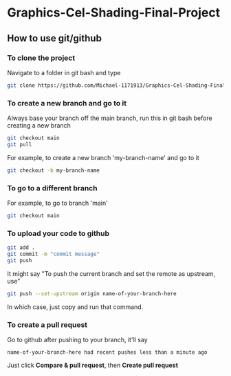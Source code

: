# Graphics-Cel-Shading-Final-Project

## How to use git/github

### To clone the project

Navigate to a folder in git bash and type
```bash
git clone https://github.com/Michael-1171913/Graphics-Cel-Shading-Final-Project.git
```

### To create a new branch and go to it

Always base your branch off the main branch,
run this in git bash before creating a new branch
```bash
git checkout main
git pull
```

For example, to create a new branch 'my-branch-name' and go to it
```bash
git checkout -b my-branch-name
```

### To go to a different branch

For example, to go to branch 'main'
```bash
git checkout main
```

### To upload your code to github

```bash
git add .
git commit -m "commit message"
git push
```

It might say "To push the current branch and set the remote as upstream, use"
```bash
git push --set-upstream origin name-of-your-branch-here
```

In which case, just copy and run that command.

### To create a pull request

Go to github after pushing to your branch, it'll say
```
name-of-your-branch-here had recent pushes less than a minute ago
```
Just click **Compare & pull request**, then **Create pull request**